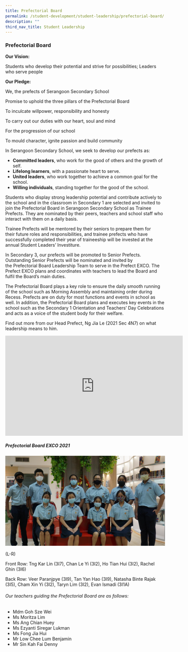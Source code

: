```yaml
---
title: Prefectorial Board
permalink: /student-development/student-leadership/prefectorial-board/
description: ""
third_nav_title: Student Leadership
---
```


### Prefectorial Board

**Our Vision:**

Students who develop their potential and strive for possibilities; Leaders who serve people

**Our Pledge:**

We, the prefects of Serangoon Secondary School

Promise to uphold the three pillars of the Prefectorial Board

To inculcate willpower, responsibility and honesty

To carry out our duties with our heart, soul and mind

For the progression of our school

To mould character, ignite passion and build community

In Serangoon Secondary School, we seek to develop our prefects as:

- **Committed leaders**, who work for the good of others and the growth of self.
- **Lifelong learners**, with a passionate heart to serve.
- **United leaders**, who work together to achieve a common goal for the school.
- **Willing individuals**, standing together for the good of the school.

Students who display strong leadership potential and contribute actively to the school and in the classroom in Secondary 1 are selected and invited to join the Prefectorial Board in Serangoon Secondary School as Trainee Prefects. They are nominated by their peers, teachers and school staff who interact with them on a daily basis.

Trainee Prefects will be mentored by their seniors to prepare them for their future roles and responsibilities, and trainee prefects who have successfully completed their year of traineeship will be invested at the annual Student Leaders’ Investiture.

In Secondary 3, our prefects will be promoted to Senior Prefects. Outstanding Senior Prefects will be nominated and invited by the Prefectorial Board Leadership Team to serve in the Prefect EXCO. The Prefect EXCO plans and coordinates with teachers to lead the Board and fulfil the Board’s main duties.

The Prefectorial Board plays a key role to ensure the daily smooth running of the school such as Morning Assembly and maintaining order during Recess. Prefects are on duty for most functions and events in school as well. In addition, the Prefectorial Board plans and executes key events in the school such as the Secondary 1 Orientation and Teachers’ Day Celebrations and acts as a voice of the student body for their welfare.

Find out more from our Head Prefect, Ng Jia Le (2021 Sec 4N7) on what leadership means to him.

<iframe width="560" height="315" src="https://www.youtube.com/embed/GJ-2n66KG_c" title="YouTube video player" frameborder="0" allow="accelerometer; autoplay; clipboard-write; encrypted-media; gyroscope; picture-in-picture" allowfullscreen></iframe>

##### Prefectorial Board EXCO 2021

![](/images/exco1.jpg)

(L-R)

Front Row: Tng Kar Lin (3I7), Chan Le Yi (3I2), Ho Tian Hui (3I2), Rachel Ghin (3I6)

Back Row: Veer Paranjpye (3I9), Tan Yan Hao (3I9), Natasha Binte Rajak (3I5), Cham Xin Yi (3I2), Taryn Lim (3I2), Evan Ismadi (3I1A)

###### Our teachers guiding the Prefectorial Board are as follows:

- Mdm Goh Sze Wei
- Ms Moritza Lim
- Ms Ang Chian Huey
- Ms Ezyanti Siregar Lukman
- Ms Fong Jia Hui
- Mr Low Chee Lum Benjamin
- Mr Sin Kah Fai Denny
